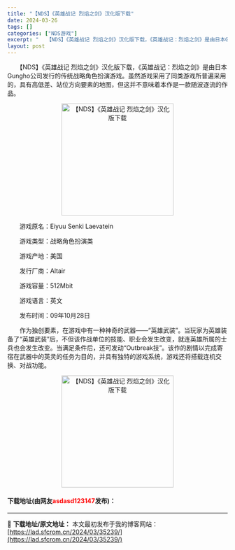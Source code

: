 ```yaml
---
title: "【NDS】《英雄战记 烈焰之剑》汉化版下载"
date: 2024-03-26
tags: []
categories: ["NDS游戏"]
excerpt: "　　【NDS】《英雄战记 烈焰之剑》汉化版下载，《英雄战记：烈焰之剑》是由日本Gungho公司发行的传统战略角色扮演游戏。虽然游戏采用了同类游戏所普遍采用的，具有高低差、站位方向要素的地图，但这并不意味着本作是一款随波逐流的作品。 　　游戏原名：Eiyuu Senki Laevatein 　　游戏类&hellip;"
layout: post
---
```


 <p>　　【NDS】《英雄战记 烈焰之剑》汉化版下载，《英雄战记：烈焰之剑》是由日本Gungho公司发行的传统战略角色扮演游戏。虽然游戏采用了同类游戏所普遍采用的，具有高低差、站位方向要素的地图，但这并不意味着本作是一款随波逐流的作品。</p> <p align="center"><img align="" border="0" src="https://lad.sfcrom.cn/wp-content/uploads/2024/03/20240326_66022e3a2fdd9.jpg" width="256" alt="【NDS】《英雄战记 烈焰之剑》汉化版下载" /></p> <p>　　游戏原名：Eiyuu Senki Laevatein</p> <p>　　游戏类型：战略角色扮演类</p> <p>　　游戏产地：美国</p> <p>　　发行厂商：Altair</p> <p>　　游戏容量：512Mbit</p> <p>　　游戏语言：英文</p> <p>　　发布时间：09年10月28日</p> <p>　　作为独创要素，在游戏中有一种神奇的武器&mdash;&mdash;&ldquo;英雄武装&rdquo;。当玩家为英雄装备了&ldquo;英雄武装&rdquo;后，不但该作战单位的技能、职业会发生改变，就连英雄所属的士兵也会发生改变。当满足条件后，还可发动&ldquo;Outbreak技&rdquo;。该作的剧情以完成寄宿在武器中的英灵的任务为目的，并具有独特的游戏系统，游戏还将搭载连机交换、对战功能。</p> <p align="center"><img align="" border="0" src="https://lad.sfcrom.cn/wp-content/uploads/2024/03/20240326_66022e3a8809f.jpg" width="256" alt="【NDS】《英雄战记 烈焰之剑》汉化版下载" /></p> <p><h4>下载地址(由网友<font color="red">asdasd123147</font>发布)：</h4></p> 

---
📖 **下载地址/原文地址：** 本文最初发布于我的博客网站：[https://lad.sfcrom.cn/2024/03/35239/](https://lad.sfcrom.cn/2024/03/35239/)
